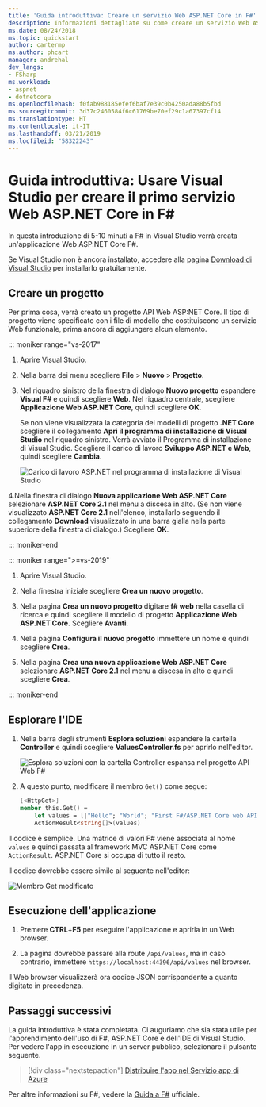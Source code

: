 ```yaml
---
title: 'Guida introduttiva: Creare un servizio Web ASP.NET Core in F#'
description: Informazioni dettagliate su come creare un servizio Web ASP.NET Core in Visual Studio con F#.
ms.date: 08/24/2018
ms.topic: quickstart
author: cartermp
ms.author: phcart
manager: andrehal
dev_langs:
- FSharp
ms.workload:
- aspnet
- dotnetcore
ms.openlocfilehash: f0fab988185efef6baf7e39c0b4250ada88b5fbd
ms.sourcegitcommit: 3d37c2460584f6c61769be70ef29c1a67397cf14
ms.translationtype: HT
ms.contentlocale: it-IT
ms.lasthandoff: 03/21/2019
ms.locfileid: "58322243"
---
```

# <a name="quickstart-use-visual-studio-to-create-your-first-aspnet-core-web-service-in-f"></a>Guida introduttiva: Usare Visual Studio per creare il primo servizio Web ASP.NET Core in F\#

In questa introduzione di 5-10 minuti a F# in Visual Studio verrà creata un'applicazione Web ASP.NET Core F#.

Se Visual Studio non è ancora installato, accedere alla pagina [Download di Visual Studio](https://visualstudio.microsoft.com/downloads/?utm_medium=microsoft&utm_source=docs.microsoft.com&utm_campaign=inline+link&utm_content=download+vs2017) per installarlo gratuitamente.

## <a name="create-a-project"></a>Creare un progetto

Per prima cosa, verrà creato un progetto API Web ASP:NET Core. Il tipo di progetto viene specificato con i file di modello che costituiscono un servizio Web funzionale, prima ancora di aggiungere alcun elemento.

::: moniker range="vs-2017"

1. Aprire Visual Studio.

2. Nella barra dei menu scegliere **File** > **Nuovo** > **Progetto**.

3. Nel riquadro sinistro della finestra di dialogo **Nuovo progetto** espandere **Visual F#** e quindi scegliere **Web**. Nel riquadro centrale, scegliere **Applicazione Web ASP.NET Core**, quindi scegliere **OK**.

     Se non viene visualizzata la categoria dei modelli di progetto **.NET Core** scegliere il collegamento **Apri il programma di installazione di Visual Studio** nel riquadro sinistro. Verrà avviato il Programma di installazione di Visual Studio. Scegliere il carico di lavoro **Sviluppo ASP.NET e Web**, quindi scegliere **Cambia**.

     ![Carico di lavoro ASP.NET nel programma di installazione di Visual Studio](../ide/media/quickstart-aspnet-workload.png)

4.Nella finestra di dialogo **Nuova applicazione Web ASP.NET Core** selezionare **ASP.NET Core 2.1** nel menu a discesa in alto. (Se non viene visualizzato **ASP.NET Core 2.1** nell'elenco, installarlo seguendo il collegamento **Download** visualizzato in una barra gialla nella parte superiore della finestra di dialogo.) Scegliere **OK**.

::: moniker-end

::: moniker range=">=vs-2019"

1. Aprire Visual Studio.

2. Nella finestra iniziale scegliere **Crea un nuovo progetto**.

3. Nella pagina **Crea un nuovo progetto** digitare **f# web** nella casella di ricerca e quindi scegliere il modello di progetto **Applicazione Web ASP.NET Core**. Scegliere **Avanti**.

4. Nella pagina **Configura il nuovo progetto** immettere un nome e quindi scegliere **Crea**.

5. Nella pagina **Crea una nuova applicazione Web ASP.NET Core** selezionare **ASP.NET Core 2.1** nel menu a discesa in alto e quindi scegliere **Crea**.

::: moniker-end

## <a name="explore-the-ide"></a>Esplorare l'IDE

1. Nella barra degli strumenti **Esplora soluzioni** espandere la cartella **Controller** e quindi scegliere **ValuesController.fs** per aprirlo nell'editor.

   ![Esplora soluzioni con la cartella Controller espansa nel progetto API Web F#](../ide/media/hello-world-fs-sln-explorer.png)

2. A questo punto, modificare il membro `Get()` come segue:

   ```fsharp
   [<HttpGet>]
   member this.Get() =
       let values = [|"Hello"; "World"; "First F#/ASP.NET Core web API!"|]
       ActionResult<string[]>(values)
   ```

Il codice è semplice. Una matrice di valori F# viene associata al nome `values` e quindi passata al framework MVC ASP.NET Core come `ActionResult`. ASP.NET Core si occupa di tutto il resto.

Il codice dovrebbe essere simile al seguente nell'editor:

![Membro Get modificato](../ide/media/hello-world-fs-get-member.png)

## <a name="run-the-application"></a>Esecuzione dell'applicazione

1. Premere **CTRL**+**F5** per eseguire l'applicazione e aprirla in un Web browser.

2. La pagina dovrebbe passare alla route `/api/values`, ma in caso contrario, immettere `https://localhost:44396/api/values` nel browser.

Il Web browser visualizzerà ora codice JSON corrispondente a quanto digitato in precedenza.

## <a name="next-steps"></a>Passaggi successivi

La guida introduttiva è stata completata. Ci auguriamo che sia stata utile per l'apprendimento dell'uso di F#, ASP.NET Core e dell'IDE di Visual Studio. Per vedere l'app in esecuzione in un server pubblico, selezionare il pulsante seguente.

> [!div class="nextstepaction"]
> [Distribuire l'app nel Servizio app di Azure](../deployment/quickstart-deploy-to-azure.md)

Per altre informazioni su F#, vedere la [Guida a F#](/dotnet/fsharp/index) ufficiale.